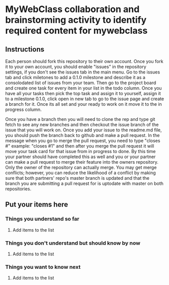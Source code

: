 # MyWebClass collaboration and brainstorming activity to identify required content for mywebclass
## Instructions
Each person should fork this repository to their own account.  Once you fork it to your own account, you should enable "issues" in the repository settings, if you don't see the issues tab in the main menu.  Go to the issues tab and click miletones to add a 0.1.0 milestone and describe it as a consolodated list of issues from your team.  Then go to the project board and create one task for every item in your list in the todo column. Once you have all your tasks then pick the top task and assign it to yourself, assign it to a milestone 0.1.0, click open in new tab to go to the issue page and create a branch for it.   Once its all set and your ready to work on it move it to the in progress column.  

Once you have a branch then you will need to clone the rep and type git fetch to see any new branches and then checkout the issue branch of the issue that you will work on.  Once you add your issue to the readme.md file, you should push the branch back to github and make a pull request.  In the message when you go to merge the pull request, you need to type "closes #<insert your issue number>" example: "closes #1" and then after you merge the pull request it will move your task card for that issue from in progress to done.  By this time your partner should have completed this as well and you or your partner can make a pull request to merge their feature into the owners repository.  Only the owner of the repository can actually merge.  You may get merge conflicts; however, you can reduce the likelihood of a conflict by  making sure that both partners' repo's master  branch is updated and that the branch you are submitting a pull request for is uptodate with master on both repositories.
## Put your items here
### Things you understand so far
1. Add items to the list
### Things you don't understand but should know by now
1. Add items to the list
### Things you want to know next
1. Add items to the list
